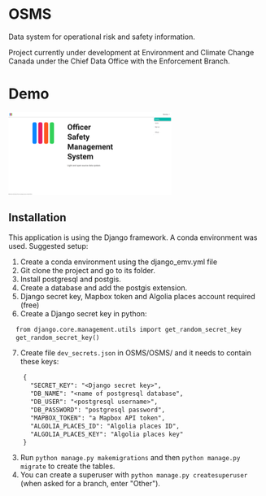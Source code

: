# OSMS
Data system for operational risk and safety information.

Project currently under development at Environment and Climate Change Canada under the Chief Data Office with the Enforcement Branch.

# Demo

![Osms demo](media/OSMS.gif)

## Installation

This application is using the Django framework. A conda environment was used.
Suggested setup:

1. Create a conda environment using the django_emv.yml file
2. Git clone the project and go to its folder.
3. Install postgresql and postgis.
4. Create a database and add the postgis extension.
5. Django secret key, Mapbox token and Algolia places account required (free)
6. Create a Django secret key in python:
```
  from django.core.management.utils import get_random_secret_key
  get_random_secret_key()
```
7. Create file `dev_secrets.json` in OSMS/OSMS/ and it needs to contain these keys:
```
    {
      "SECRET_KEY": "<Django secret key>",
      "DB_NAME": "<name of postgresql database",
      "DB_USER": "<postgresql username>",
      "DB_PASSWORD": "postgresql password",
      "MAPBOX_TOKEN": "a Mapbox API token",
      "ALGOLIA_PLACES_ID": "Algolia places ID",
      "ALGOLIA_PLACES_KEY": "Algolia places key"
    }

```
3. Run `python manage.py makemigrations` and then `python manage.py migrate` to create the tables.
4. You can create a superuser with `python manage.py createsuperuser` (when asked for a branch, enter "Other").
